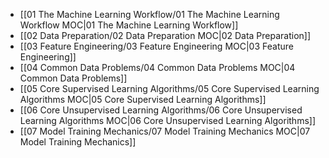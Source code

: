 - [[01 The Machine Learning Workflow/01 The Machine Learning Workflow MOC|01 The Machine Learning Workflow]]
- [[02 Data Preparation/02 Data Preparation MOC|02 Data Preparation]]
- [[03 Feature Engineering/03 Feature Engineering MOC|03 Feature Engineering]]
- [[04 Common Data Problems/04 Common Data Problems MOC|04 Common Data Problems]]
- [[05 Core Supervised Learning Algorithms/05 Core Supervised Learning Algorithms MOC|05 Core Supervised Learning Algorithms]]
- [[06 Core Unsupervised Learning Algorithms/06 Core Unsupervised Learning Algorithms MOC|06 Core Unsupervised Learning Algorithms]]
- [[07 Model Training Mechanics/07 Model Training Mechanics MOC|07 Model Training Mechanics]]